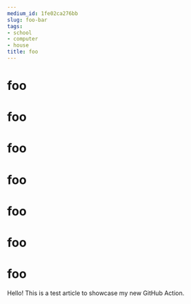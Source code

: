 ```yaml
---
medium_id: 1fe02ca276bb
slug: foo-bar
tags:
- school
- computer
- house
title: foo
---
```


# foo
# foo
# foo
# foo
# foo
# foo
# foo
Hello! This is a test article to showcase my new GitHub Action.